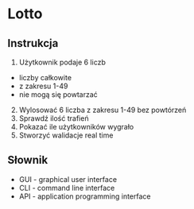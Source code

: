 # Lotto

## Instrukcja
1. Użytkownik podaje 6 liczb
- liczby całkowite
- z zakresu 1-49
- nie mogą się powtarzać
2. Wylosować 6 liczba z zakresu 1-49 bez powtórzeń
3. Sprawdź ilość trafień
4. Pokazać ile użytkowników wygrało
5. Stworzyć walidacje real time

## Słownik
- GUI - graphical user interface
- CLI - command line interface
- API - application programming interface